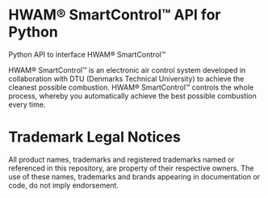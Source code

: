 # HWAM® SmartControl™ API for Python
Python API to interface HWAM® SmartControl™

HWAM® SmartControl™ is an electronic air control system developed in collaboration with DTU (Denmarks Technical University)
to achieve the cleanest possible combustion. HWAM® SmartControl™ controls the whole process, whereby you automatically achieve the best possible combustion every time.

# Trademark Legal Notices

All product names, trademarks and registered trademarks named or referenced in this repository, are property of their respective owners.
The use of these names, trademarks and brands appearing in documentation or code, do not imply endorsement.
